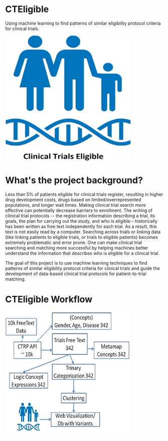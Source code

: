# CTEligible
Using machine learning to find patterns of similar eligibility protocol criteria for clinical trials.

<IMG src='cteligible_logo1.jpg' width="400" height="400" />
 
# What's the project background?
Less than 5% of patients eligible for clinical trials register, resulting in higher drug development costs, drugs based on limited/overrepresented populations, and longer wait times. Making clinical trial search more effective can potentially decrease barriers to enrollment.
The writing of clinical trial protocols -- the registration information describing a trial, its goals, the plan for carrying out the study, and who is eligible – historically has been written as free text independently for each trial. As a result, this text is not easily read by a computer. Searching across trials or linking data (like linking patients to eligible trials, or trials to eligible patients) becomes extremely problematic and error prone.
One can make clinical trial searching and matching more successful by helping machines better understand the information that describes who is eligible for a clinical trial.

The goal of this project is to use machine learning techniques to find patterns of similar eligibility protocol criteria for clinical trials and guide the development of data-based clinical trial protocols for patient-to-trial matching.

 # CTEligible Workflow
 <IMG src='cteligible_workflow1.jpg' width="400" height="400" />
